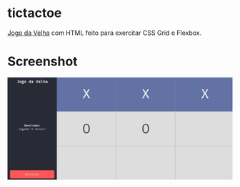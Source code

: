 # tictactoe
[Jogo da Velha](https://criskell.github.io/tictactoe) com HTML feito para exercitar CSS Grid e Flexbox.

# Screenshot
![screenshot](screenshot.jpg)
